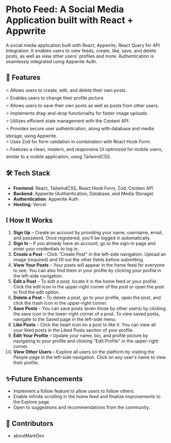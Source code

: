 # Photo Feed: A Social Media Application built with React + Appwrite
A social media application built with React, Appwrite, React Query for API Integration. It enables users to view feeds, create, like, save, and delete posts, as well as view other users' profiles and more. Authentication is seamlessly integrated using Appwrite Auth.

## 🚀 Features
⭐ Allows users to create, edit, and delete their own posts.  
⭐ Enables users to change their profile picture.  
⭐ Allows users to save their own posts as well as posts from other users.  
⭐ Implements drag-and-drop functionality for faster image uploads.  
⭐ Utilizes efficient state management with the Context API.  
⭐ Provides secure user authentication, along with database and media storage, using Appwrite.  
⭐ Uses Zod for form validation in combination with React Hook Form.  
⭐ Features a clean, modern, and responsive UI optimized for mobile users, similar to a mobile application, using TailwindCSS.  

## 🛠️ Tech Stack
- **Frontend**: React, TailwindCSS, React Hook Form, Zod, Context API
- **Backend**: Appwrite (Authentication, Database, and Media Storage)
- **Authentication**: Appwrite Auth
- **Hosting**: Vercel

## ❕ How It Works
1. **Sign Up** – Create an account by providing your name, username, email, and password. Once registered, you'll be logged in automatically.
2. **Sign In** – If you already have an account, go to the sign-in page and enter your credentials to log in.
3. **Create a Post** – Click "Create Post" in the left-side navigation. Upload an image (required) and fill out the other fields before submitting.
4. **View Your Posts** – Your posts will appear in the home feed for everyone to see. You can also find them in your profile by clicking your profile in the left-side navigation.
5. **Edit a Post** – To edit a post, locate it in the home feed or your profile. Click the edit icon in the upper-right corner of the post or open the post to find the edit option.
6. **Delete a Post** – To delete a post, go to your profile, open the post, and click the trash icon in the upper-right corner.
7. **Save Posts** – You can save posts (even those by other users) by clicking the save icon in the lower-right corner of a post. To view saved posts, navigate to the Saved page in the left-side menu.
8. **Like Posts** – Click the heart icon on a post to like it. You can view all your liked posts in the Liked Posts section of your profile.
9. **Edit Your Profile** – Update your name, bio, and profile picture by navigating to your profile and clicking "Edit Profile" in the upper-right corner.
10. **View Other Users** – Explore all users on the platform by visiting the People page in the left-side navigation. Click on any user's name to view their profile.

## ✨Future Enhancements
- Implement a follow feature to allow users to follow others.
- Enable infinite scrolling in the home feed and finalize improvements to the Explore page.
- Open to suggestions and recommendations from the community.

## 👥 Contributors
- aboutMarkDev
